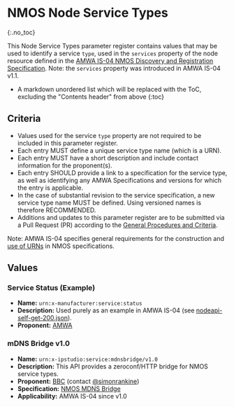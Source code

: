 # NMOS Node Service Types
{:.no_toc}

This Node Service Types parameter register contains values that may be used to identify a service `type`, used in the `services` property of the node resource defined in the [AMWA IS-04 NMOS Discovery and Registration Specification](https://specs.amwa.tv/is-04).
Note: the `services` property was introduced in AMWA IS-04 v1.1.

- A markdown unordered list which will be replaced with the ToC, excluding the "Contents header" from above
{:toc}

## Criteria

- Values used for the service `type` property are not required to be included in this parameter register.
- Each entry MUST define a unique service type name (which is a URN).
- Each entry MUST have a short description and include contact information for the proponent(s).
- Each entry SHOULD provide a link to a specification for the service type, as well as identifying any AMWA Specifications and versions for which the entry is applicable.
- In the case of substantial revision to the service specification, a new service type name MUST be defined. Using versioned names is therefore RECOMMENDED.
- Additions and updates to this parameter register are to be submitted via a Pull Request (PR) according to the [General Procedures and Criteria](../common/).

Note: AMWA IS-04 specifies general requirements for the construction and [use of URNs](https://specs.amwa.tv/is-04/releases/v1.3.1/docs/2.1._APIs_-_Common_Keys.html#use-of-urns) in NMOS specifications.

## Values

### Service Status (Example)
- **Name:** `urn:x-manufacturer:service:status`
- **Description:** Used purely as an example in AMWA IS-04 (see [nodeapi-self-get-200.json](https://specs.amwa.tv/is-04/v1.3/examples/nodeapi-self-get-200.html)).
- **Proponent:** [AMWA](https://www.amwa.tv/)

### mDNS Bridge v1.0
- **Name:** `urn:x-ipstudio:service:mdnsbridge/v1.0`
- **Description:** This API provides a zeroconf/HTTP bridge for NMOS service types.
- **Proponent:** [BBC](https://github.com/bbc) (contact [@simonrankine](https://github.com/simonrankine))
- **Specification:** [NMOS MDNS Bridge](https://github.com/bbc/nmos-mdns-bridge)
- **Applicability:** AMWA IS-04 since v1.0
